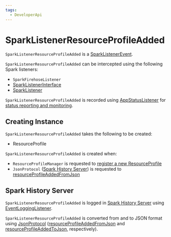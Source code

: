 ```yaml
---
tags:
  - DeveloperApi
---
```


# SparkListenerResourceProfileAdded

`SparkListenerResourceProfileAdded` is a [SparkListenerEvent](../SparkListenerEvent.md).

`SparkListenerResourceProfileAdded` can be intercepted using the following Spark listeners:

* `SparkFirehoseListener`
* [SparkListenerInterface](../SparkListenerInterface.md#onResourceProfileAdded)
* [SparkListener](../SparkListener.md#onResourceProfileAdded)

`SparkListenerResourceProfileAdded` is recorded using [AppStatusListener](../status/AppStatusListener.md#onResourceProfileAdded) for [status reporting and monitoring](../status/index.md).

## Creating Instance

`SparkListenerResourceProfileAdded` takes the following to be created:

* <span id="resourceProfile"> ResourceProfile

`SparkListenerResourceProfileAdded` is created when:

* `ResourceProfileManager` is requested to [register a new ResourceProfile](ResourceProfileManager.md#addResourceProfile)
* `JsonProtocol` ([Spark History Server](../history-server/index.md)) is requested to [resourceProfileAddedFromJson](../history-server/JsonProtocol.md#resourceProfileAddedFromJson)

## Spark History Server

`SparkListenerResourceProfileAdded` is logged in [Spark History Server](../history-server/index.md) using [EventLoggingListener](../history-server/EventLoggingListener.md#onResourceProfileAdded).

`SparkListenerResourceProfileAdded` is converted from and to JSON format using [JsonProtocol](../history-server/JsonProtocol.md) ([resourceProfileAddedFromJson](../history-server/JsonProtocol.md#resourceProfileAddedFromJson) and [resourceProfileAddedToJson](../history-server/JsonProtocol.md#resourceProfileAddedToJson), respectively).
